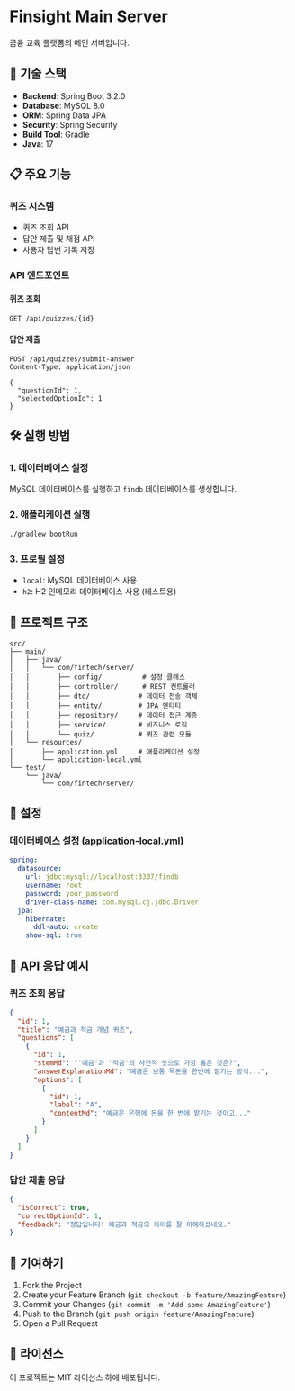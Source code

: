 # Finsight Main Server

금융 교육 플랫폼의 메인 서버입니다.

## 🚀 기술 스택

- **Backend**: Spring Boot 3.2.0
- **Database**: MySQL 8.0
- **ORM**: Spring Data JPA
- **Security**: Spring Security
- **Build Tool**: Gradle
- **Java**: 17

## 📋 주요 기능

### 퀴즈 시스템
- 퀴즈 조회 API
- 답안 제출 및 채점 API
- 사용자 답변 기록 저장

### API 엔드포인트

#### 퀴즈 조회
```
GET /api/quizzes/{id}
```

#### 답안 제출
```
POST /api/quizzes/submit-answer
Content-Type: application/json

{
  "questionId": 1,
  "selectedOptionId": 1
}
```

## 🛠️ 실행 방법

### 1. 데이터베이스 설정
MySQL 데이터베이스를 실행하고 `findb` 데이터베이스를 생성합니다.

### 2. 애플리케이션 실행
```bash
./gradlew bootRun
```

### 3. 프로필 설정
- `local`: MySQL 데이터베이스 사용
- `h2`: H2 인메모리 데이터베이스 사용 (테스트용)

## 📁 프로젝트 구조

```
src/
├── main/
│   ├── java/
│   │   └── com/fintech/server/
│   │       ├── config/          # 설정 클래스
│   │       ├── controller/      # REST 컨트롤러
│   │       ├── dto/            # 데이터 전송 객체
│   │       ├── entity/         # JPA 엔티티
│   │       ├── repository/     # 데이터 접근 계층
│   │       ├── service/        # 비즈니스 로직
│   │       └── quiz/           # 퀴즈 관련 모듈
│   └── resources/
│       ├── application.yml     # 애플리케이션 설정
│       └── application-local.yml
└── test/
    └── java/
        └── com/fintech/server/
```

## 🔧 설정

### 데이터베이스 설정 (application-local.yml)
```yaml
spring:
  datasource:
    url: jdbc:mysql://localhost:3307/findb
    username: root
    password: your_password
    driver-class-name: com.mysql.cj.jdbc.Driver
  jpa:
    hibernate:
      ddl-auto: create
    show-sql: true
```

## 📝 API 응답 예시

### 퀴즈 조회 응답
```json
{
  "id": 1,
  "title": "예금과 적금 개념 퀴즈",
  "questions": [
    {
      "id": 1,
      "stemMd": "'예금'과 '적금'의 사전적 뜻으로 가장 옳은 것은?",
      "answerExplanationMd": "예금은 보통 목돈을 한번에 맡기는 방식...",
      "options": [
        {
          "id": 1,
          "label": "A",
          "contentMd": "예금은 은행에 돈을 한 번에 맡기는 것이고..."
        }
      ]
    }
  ]
}
```

### 답안 제출 응답
```json
{
  "isCorrect": true,
  "correctOptionId": 1,
  "feedback": "정답입니다! 예금과 적금의 차이를 잘 이해하셨네요."
}
```

## 🤝 기여하기

1. Fork the Project
2. Create your Feature Branch (`git checkout -b feature/AmazingFeature`)
3. Commit your Changes (`git commit -m 'Add some AmazingFeature'`)
4. Push to the Branch (`git push origin feature/AmazingFeature`)
5. Open a Pull Request

## 📄 라이선스

이 프로젝트는 MIT 라이선스 하에 배포됩니다.